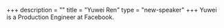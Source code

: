 +++
description = ""
title = "Yuwei Ren"
type = "new-speaker"
+++
Yuwei is a Production Engineer at Facebook.